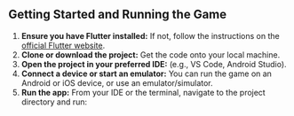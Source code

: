 ## Getting Started and Running the Game

1.  **Ensure you have Flutter installed:** If not, follow the instructions on the [official Flutter website](https://flutter.dev/docs/get-started/install).
2.  **Clone or download the project:** Get the code onto your local machine.
3.  **Open the project in your preferred IDE:** (e.g., VS Code, Android Studio).
4.  **Connect a device or start an emulator:** You can run the game on an Android or iOS device, or use an emulator/simulator.
5.  **Run the app:** From your IDE or the terminal, navigate to the project directory and run:


